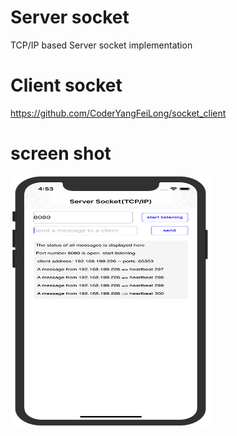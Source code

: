 # Server socket
TCP/IP based Server socket implementation 

# Client socket
https://github.com/CoderYangFeiLong/socket_client

# screen shot
<div align=left><img width="320" height="400" src="https://raw.githubusercontent.com/CoderYangFeiLong/Server_socket/master/ServerSocket/ServerSocket/effects/efects.png"/></div>

